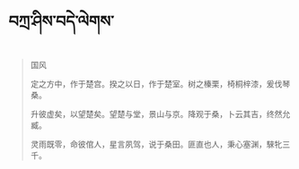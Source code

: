 # བཀྲ་ཤིས་བདེ་ལེགས་
> 国风
> 
> 定之方中，作于楚宫。揆之以日，作于楚室。树之榛栗，椅桐梓漆，爰伐琴桑。
> 
> 升彼虚矣，以望楚矣。望楚与堂，景山与京。降观于桑，卜云其吉，终然允臧。
> 
> 灵雨既零，命彼倌人，星言夙驾，说于桑田。匪直也人，秉心塞渊，騋牝三千。
>
